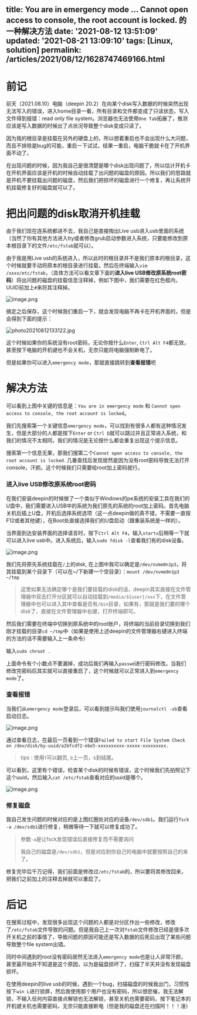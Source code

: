 title: You are in emergency mode ... Cannot open access to console, the root account
  is locked. 的一种解决方法
date: '2021-08-12 13:51:09'
updated: '2021-08-21 13:09:10'
tags: [Linux, solution]
permalink: /articles/2021/08/12/1628747469166.html
---
# 前记

前天（2021.08.10）电脑（deepin 20.2）在向某个disk写入数据的时候突然出现无法写入的错误，进入home目录一看，所有目录和文件都变成了只读状态，写入文件得到报错：read only file system。浏览器也无法使用`One Tab`拓展了，推测应该是写入数据的时候出了点状况导致整个disk变成只读了。

因为我的根目录是挂载在另外的硬盘上的，所以想着重启也不会出现什么大问题，而且不排除是bug的可能，重启一下试试，结果一重启，电脑干脆就卡在了开机界面不动了。

在出现问题的时候，因为我自己是很清楚是哪个disk出现问题了，所以估计开机卡在开机界面应该是开机的时候自动挂载了出问题的磁盘的原因。所以我们的思路就是开机不要挂载出问题的磁盘，然后我们把损坏的磁盘进行一个修复，再让系统开机挂载修复好的磁盘就可以了。

# 把出问题的disk取消开机挂载

由于我们现在连系统都进不去，我自己是直接掏出Live usb进入usb里面的系统（当然了你有其他方法进入tty或者修改grub启动参数进入系统，只要能修改到原本根目录下的文件`/etc/fstab`就可以）。

由于我是用Live usb的系统进入，所以此时的根目录并不是我们原本的根目录，这个时候就要手动将原本的根目录进行挂载，然后在终端输入`vim /xxxx/etc/fstab`，（具体方法可以看文章下面的**进入live USB修改原系统root密码**）将出问题的磁盘的挂载信息注释掉，例如下图中，我们需要在红色框内，UUID前加上`#`来将其注释掉。

![image.png](https://b3logfile.com/file/2021/08/image-46e584d9.png)

搞定之后保存，这个时候我们重启一下，就会发现电脑不再卡在开机界面的，但是会得到下面的提示：

![photo20210812133122.jpg](https://b3logfile.com/file/2021/08/photo_2021-08-12_13-31-22-48821942.jpg)

这个时候如果你的系统没有root密码，无论你按什么`Enter`, `Ctrl Alt F4`都无效，甚至按下电脑的开机键也不会关机，无奈只能将电脑强制断电了。

但是如果你可以进入`emergency mode`，那就直接跳转到**查看报错**吧

# 解决方法

可以看到上图中关键的信息是：`You are in emergency mode` 和 `Cannot open access to console, the root account is locked`。

我们先搜索第一个关键信息`emergency mode`，可以找到有很多人都有这种情况发生，但是大部分的人都是按下`Enter` or `Ctrl D`就可以跳过并且正常进入系统，和我们的情况不太相同，我们的情况是无论按什么都会重复出现这个提示信息。

搜索第一个信息无果，那我们搜第二个`Cannot open access to console, the root account is locked`. 几番查找后发现居然是因为没有root密码导致无法打开console，汗颜。这个时候我们只需要给root加上密码就行。

### 进入live USB修改原系统root密码

在我们安装deepin的时候做了一个类似于Windows的pe系统的安装工具在我们的U盘中，我们需要进入USB中的系统为我们原先的系统的root加上密码。首先电脑关机后插上U盘，开机后选择系统选项（这一点deepin做的真不错，不需要一直按F12或者其他键），在Boot处直接选择我们的U盘启动（跟重装系统是一样的）。

当界面到达安装界面的选择语言时，按下`Ctrl Alt F4`，输入`startx`后稍等一下就可以进入live usb中。进入系统后，输入`sudo fdisk -l`查看我们有的disk设备。

![image.png](https://b3logfile.com/file/2021/08/image-0e431565.png)

我们先将原先系统挂载在`/`上的disk, 在上图中我可以确定是`/dev/nvme0n1p3`，将其挂载到某个目录下（可以在~/下新建一个空目录）：`mount /dev/nvme0n1p3 ~/tmp`

> 这里如果无法确定哪个是我们要挂载的disk的话，deepin其实直接在文件管理器中双击打开分区就可以自动挂载到`/media/${user}/xxx`下，在文件管理器中也可以进入其中查看是否有`/bin`目录，如果有，那就是我们要的哪个disk了，直接在文件管理器中右键，打开终端即可。

然后我们需要在终端中切换到原系统中的root账户，将终端的当前目录切换到我们刚才挂载的目录`cd ~/tmp`中（如果是使用上述deepin的文件管理器右键进入终端的方法的话不需要输入上一条命令）

输入`sudo chroot .`

上面命令有个小数点不要漏掉，成功后我们再输入`passwd`进行密码修改。当我们修改完密码后其实就可以直接重启了，这个时候就可以正常进入到`emergency mode`了。

### 查看报错

当我们从`emergency mode`登录后，可以看到提示叫我们使用`journalctl -xb`查看启动日志。

![image.png](https://b3logfile.com/file/2021/08/image-74c064b2.png)

通过查看日志，在最后一页看到一个错误`Failed to start File System Check on /dev/disk/by-uuid/a2bfcdf2-ebe5-xxxxxxxxxx-xxxxx-xxxxxxxxx.`

> tips : 使用`f`可以翻页, `b`上一页，`G`到结尾。

可以看到，这里有个错误，检查某个disk的时候有错误，这个时候我们先拍照记下这个uuid，然后输入`cat /etc/fstab`查看对应的uuid是哪个。

![image.png](https://b3logfile.com/file/2021/08/image-46e584d9.png)

### 修复磁盘

我自己发生问题的时候对应的是上图红圈处对应的设备`/dev/sdb1`。我们运行`fsck -a /dev/sdb1`进行修复，稍微等待一下就可以修复成功了。

> 参数`-a`是让fsck发现错误后直接修复而不需要询问
>
> 我自己的磁盘是`/dev/sdb1`，但是对应到你自己的电脑中就要按照自己的来了。

修复完毕后千万记得，我们前面是修改过`/etc/fstab`的，所以要将其修改回来，把我们之前加上的注释去掉就可以重启了。

# 后记

在搜索过程中，发现很多出现这个问题的人都是对分区作出一些修改，修改了`/etc/fstab`文件导致的问题。但是我自己上一次对`fstab`文件修改已经是很多次开关机之前的事情了，导致问题的原因可能还是写入数据的后死后出现了某些问题导致整个file system出错。

同时中间遇到的root没有密码居然无法进入`emergency mode`也是让人非常汗颜，甚至最开始并不知道是这个原因，以为是磁盘损坏了，扫描了半天并没有发现磁盘损坏。

在使用deepin的live usb的时候，遇到一个bug，扫描磁盘的时候我出门，习惯性按下`win L`进行锁屏，然后我使用那个用户也没有密码，所以很悲催，我无法解锁，不输入任何内容直接点解锁也无法解锁，甚至关机也需要密码，按下笔记本的开机键关机也需要密码，无奈只能直接断电（但是我的磁盘还在扫描阿！！！淦）
